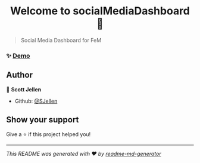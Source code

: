 <h1 align="center">Welcome to socialMediaDashboard 👋</h1>
<p>
</p>

> Social Media Dashboard for FeM

### ✨ [Demo](https://social-media-dashboard-two.now.sh/)

## Author

👤 **Scott Jellen**

* Github: [@SJellen](https://github.com/SJellen)

## Show your support

Give a ⭐️ if this project helped you!

***
_This README was generated with ❤️ by [readme-md-generator](https://github.com/kefranabg/readme-md-generator)_